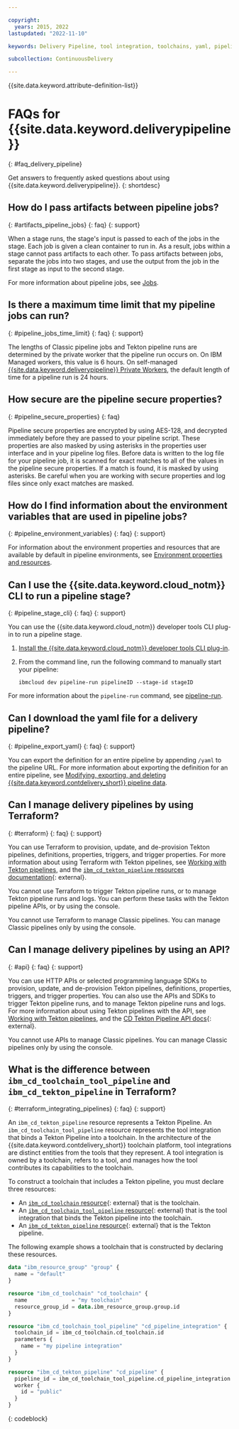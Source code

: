 ```yaml
---

copyright:
  years: 2015, 2022
lastupdated: "2022-11-10"

keywords: Delivery Pipeline, tool integration, toolchains, yaml, pipeline jobs

subcollection: ContinuousDelivery

---
```


{{site.data.keyword.attribute-definition-list}}

# FAQs for {{site.data.keyword.deliverypipeline}}
{: #faq_delivery_pipeline}

Get answers to frequently asked questions about using {{site.data.keyword.deliverypipeline}}.
{: shortdesc} 


## How do I pass artifacts between pipeline jobs?
{: #artifacts_pipeline_jobs}
{: faq}
{: support}

When a stage runs, the stage's input is passed to each of the jobs in the stage. Each job is given a clean container to run in. As a result, jobs within a stage cannot pass artifacts to each other. To pass artifacts between jobs, separate the jobs into two stages, and use the output from the job in the first stage as input to the second stage.

For more information about pipeline jobs, see [Jobs](/docs/ContinuousDelivery?topic=ContinuousDelivery-deliverypipeline_about#deliverypipeline_jobs).


## Is there a maximum time limit that my pipeline jobs can run?
{: #pipeline_jobs_time_limit}
{: faq}
{: support}

The lengths of Classic pipeline jobs and Tekton pipeline runs are determined by the private worker that the pipeline run occurs on. On IBM Managed workers, this value is 6 hours. On self-managed [{{site.data.keyword.deliverypipeline}} Private Workers](/docs/ContinuousDelivery?topic=ContinuousDelivery-install-private-workers), the default length of time for a pipeline run is 24 hours.

## How secure are the pipeline secure properties?
{: #pipeline_secure_properties}
{: faq}

Pipeline secure properties are encrypted by using AES-128, and decrypted immediately before they are passed to your pipeline script. These properties are also masked by using asterisks in the properties user interface and in your pipeline log files. Before data is written to the log file for your pipeline job, it is scanned for exact matches to all of the values in the pipeline secure properties. If a match is found, it is masked by using asterisks. Be careful when you are working with secure properties and log files since only exact matches are masked. 


## How do I find information about the environment variables that are used in pipeline jobs?
{: #pipeline_environment_variables}
{: faq}
{: support}

For information about the environment properties and resources that are available by default in pipeline environments, see [Environment properties and resources](/docs/ContinuousDelivery?topic=ContinuousDelivery-deliverypipeline_environment#deliverypipeline_environment).


## Can I use the {{site.data.keyword.cloud_notm}} CLI to run a pipeline stage?
{: #pipeline_stage_cli}
{: faq}
{: support}

You can use the {{site.data.keyword.cloud_notm}} developer tools CLI plug-in to run a pipeline stage.

1. [Install the {{site.data.keyword.cloud_notm}} developer tools CLI plug-in](/docs/cli?topic=cli-install-devtools-manually).
1. From the command line, run the following command to manually start your pipeline:

   ```text
   ibmcloud dev pipeline-run pipelineID --stage-id stageID
   ```
   
For more information about the `pipeline-run` command, see [pipeline-run](/docs/cli?topic=cli-idt-cli#pipeline-run).


## Can I download the yaml file for a delivery pipeline?
{: #pipeline_export_yaml}
{: faq}
{: support}

You can export the definition for an entire pipeline by appending `/yaml` to the pipeline URL. For more information about exporting the definition for an entire pipeline, see [Modifying, exporting, and deleting {{site.data.keyword.contdelivery_short}} pipeline data](/docs/ContinuousDelivery?topic=ContinuousDelivery-cd_personal_data#managing_pipeline_data).


## Can I manage delivery pipelines by using Terraform?
{: #terraform}
{: faq}
{: support}

You can use Terraform to provision, update, and de-provision Tekton pipelines, definitions, properties, triggers, and trigger properties. For more information about using Terraform with Tekton pipelines, see [Working with Tekton pipelines](/docs/ContinuousDelivery?topic=ContinuousDelivery-tekton-pipelines), and the [`ibm_cd_tekton_pipeline` resources documentation](https://registry.terraform.io/providers/IBM-Cloud/ibm/latest/docs/resources/cd_tekton_pipeline){: external}.

You cannot use Terraform to trigger Tekton pipeline runs, or to manage Tekton pipeline runs and logs. You can perform these tasks with the Tekton pipeline APIs, or by using the console.

You cannot use Terraform to manage Classic pipelines. You can manage Classic pipelines only by using the console.


## Can I manage delivery pipelines by using an API?
{: #api}
{: faq}
{: support}

You can use HTTP APIs or selected programming language SDKs to provision, update, and de-provision Tekton pipelines, definitions, properties, triggers, and trigger properties. You can also use the APIs and SDKs to trigger Tekton pipeline runs, and to manage Tekton pipeline runs and logs. For more information about using Tekton pipelines with the API, see [Working with Tekton pipelines](/docs/ContinuousDelivery?topic=ContinuousDelivery-tekton-pipelines), and the [CD Tekton Pipeline API docs](https://cloud.ibm.com/apidocs/tekton-pipeline){: external}.

You cannot use APIs to manage Classic pipelines. You can manage Classic pipelines only by using the console.


## What is the difference between `ibm_cd_toolchain_tool_pipeline` and `ibm_cd_tekton_pipeline` in Terraform?
{: #terraform_integrating_pipelines}
{: faq}
{: support}

An `ibm_cd_tekton_pipeline` resource represents a Tekton Pipeline. An `ibm_cd_toolchain_tool_pipeline` resource represents the tool integration that binds a Tekton Pipeline into a toolchain. In the architecture of the {{site.data.keyword.contdelivery_short}} toolchain platform, tool integrations are distinct entities from the tools that they represent. A tool integration is owned by a toolchain, refers to a tool, and manages how the tool contributes its capabilities to the toolchain.

To construct a toolchain that includes a Tekton pipeline, you must declare three resources:

* An [`ibm_cd_toolchain` resource](https://registry.terraform.io/providers/IBM-Cloud/ibm/latest/docs/resources/cd_toolchain){: external} that is the toolchain.
* An [`ibm_cd_toolchain_tool_pipeline` resource](https://registry.terraform.io/providers/IBM-Cloud/ibm/latest/docs/resources/cd_toolchain_tool_pipeline){: external} that is the tool integration that binds the Tekton pipeline into the toolchain.
* An [`ibm_cd_tekton_pipeline` resource](https://registry.terraform.io/providers/IBM-Cloud/ibm/latest/docs/resources/cd_tekton_pipeline){: external} that is the Tekton pipeline.

The following example shows a toolchain that is constructed by declaring these resources.

```terraform
data "ibm_resource_group" "group" {
  name = "default"
}

resource "ibm_cd_toolchain" "cd_toolchain" {
  name              = "my toolchain"
  resource_group_id = data.ibm_resource_group.group.id
}

resource "ibm_cd_toolchain_tool_pipeline" "cd_pipeline_integration" {
  toolchain_id = ibm_cd_toolchain.cd_toolchain.id
  parameters {
    name = "my pipeline integration"
  }
}

resource "ibm_cd_tekton_pipeline" "cd_pipeline" {
  pipeline_id = ibm_cd_toolchain_tool_pipeline.cd_pipeline_integration.tool_id
  worker {
    id = "public"
  }
}
```
{: codeblock}
